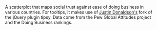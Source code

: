 A scatterplot that maps social trust against ease of doing business in various countries. For tooltips, it makes use of [Justin Donaldson's](https://github.com/jdonaldson) fork of the jQuery plugin tipsy. Data come from the Pew Global Attitudes project and the Doing Business rankings. 